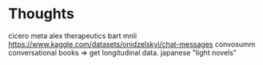 
# Thoughts
cicero meta
alex therapeutics
bart mnli
https://www.kaggle.com/datasets/onidzelskyi/chat-messages
convosumm
conversational books => get longitudinal data. japanese "light novels"
